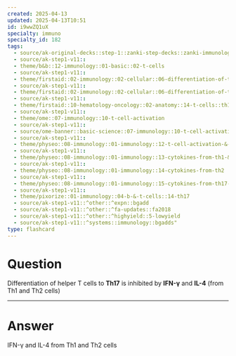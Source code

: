 ```yaml
---
created: 2025-04-13
updated: 2025-04-13T10:51
id: i9wwZQ1uX
specialty: immuno
specialty_id: 182
tags:
  - source/ak-original-decks::step-1::zanki-step-decks::zanki-immunology-+-general-pathology::immunology
  - source/ak-step1-v11::
  - theme/b&b::12-immunology::01-basic::02-t-cells
  - source/ak-step1-v11::
  - theme/firstaid::02-immunology::02-cellular::06-differentiation-of-t-cells
  - source/ak-step1-v11::
  - theme/firstaid::02-immunology::02-cellular::06-differentiation-of-t-cells::th17
  - source/ak-step1-v11::
  - theme/firstaid::10-hematology-oncology::02-anatomy::14-t-cells::th17
  - source/ak-step1-v11::
  - theme/ome::07-immunology::10-t-cell-activation
  - source/ak-step1-v11::
  - source/ome-banner::basic-science::07-immunology::10-t-cell-activation
  - source/ak-step1-v11::
  - theme/physeo::08-immunology::01-immunology::12-t-cell-activation-&-subtypes
  - source/ak-step1-v11::
  - theme/physeo::08-immunology::01-immunology::13-cytokines-from-th1-&-nk-cells
  - source/ak-step1-v11::
  - theme/physeo::08-immunology::01-immunology::14-cytokines-from-th2
  - source/ak-step1-v11::
  - theme/physeo::08-immunology::01-immunology::15-cytokines-from-th17-cells
  - source/ak-step1-v11::
  - theme/pixorize::01-immunology::04-b-&-t-cells::14-th17
  - source/ak-step1-v11::^other::^expn::bgadd
  - source/ak-step1-v11::^other::^fa-updates::fa2018
  - source/ak-step1-v11::^other::^highyield::5-lowyield
  - source/ak-step1-v11::^systems::immunology::bgadds"
type: flashcard
---
```


# Question
Differentiation of helper T cells to **Th17** is inhibited by **IFN-γ** and **IL-4** (from Th1 and Th2 cells)

---

# Answer
IFN-γ and IL-4 from Th1 and Th2 cells
